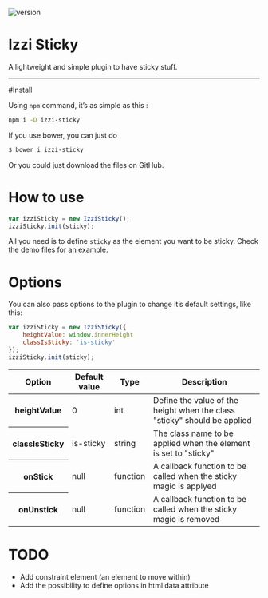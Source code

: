 ![version](https://img.shields.io/badge/version-1.0.1-orange.svg?style=flat-square)

# Izzi Sticky

A lightweight and simple plugin to have sticky stuff.

---

#Install

Using `npm` command, it’s as simple as this :
```bash
npm i -D izzi-sticky
```

If you use bower, you can just do

```bash
$ bower i izzi-sticky
```

Or you could just download the files on GitHub.

# How to use

```javascript
var izziSticky = new IzziSticky();
izziSticky.init(sticky);
```

All you need is to define `sticky` as the element you want to be sticky. Check the demo files for an example.

# Options

You can also pass options to the plugin to change it’s default settings, like this:

```javascript
var izziSticky = new IzziSticky({
	heightValue: window.innerHeight
	classIsSticky: 'is-sticky'
});
izziSticky.init(sticky);
```

<table>
	<thead>
		<tr>
			<th>Option</th>
			<th>Default value</th>
			<th>Type</th>
			<th>Description</th>
		</tr>
	</thead>
	<tbody>
		<tr>
			<th>heightValue</th>
			<td>0</td>
			<td>int</td>
			<td>Define the value of the height when the class "sticky" should be applied</td>
		</tr>
		<tr>
			<th>classIsSticky</th>
			<td>is-sticky</td>
			<td>string</td>
			<td>The class name to be applied when the element is set to "sticky"</td>
		</tr>
		<tr>
			<th>onStick</th>
			<td>null</td>
			<td>function</td>
			<td>A callback function to be called when the sticky magic is applyed</td>
		</tr>
		<tr>
			<th>onUnstick</th>
			<td>null</td>
			<td>function</td>
			<td>A callback function to be called when the sticky magic is removed</td>
		</tr>
	</tbody>
</table>

# TODO

* Add constraint element (an element to move within)
* Add the possibility to define options in html data attribute
